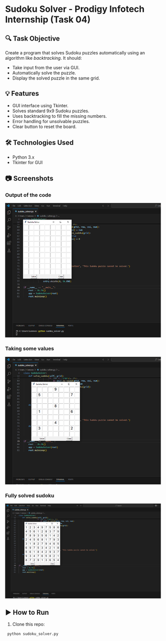 # Sudoku Solver - Prodigy Infotech Internship (Task 04)

## 🔍 Task Objective

Create a program that solves Sudoku puzzles automatically using an algorithm like *backtracking*. It should:

- Take input from the user via GUI.
- Automatically solve the puzzle.
- Display the solved puzzle in the same grid.

## 💡 Features

- GUI interface using Tkinter.
- Solves standard 9x9 Sudoku puzzles.
- Uses backtracking to fill the missing numbers.
- Error handling for unsolvable puzzles.
- Clear button to reset the board.

## 🛠️ Technologies Used

- Python 3.x
- Tkinter for GUI

## 📷 Screenshots
### Output of the code
![output](S1.png)

### Taking some values
![values](S2.png)

### Fully solved sudoku
![solved](S3.png)

## ▶️ How to Run

1. Clone this repo:
  ```bash
   python sudoku_solver.py
  
